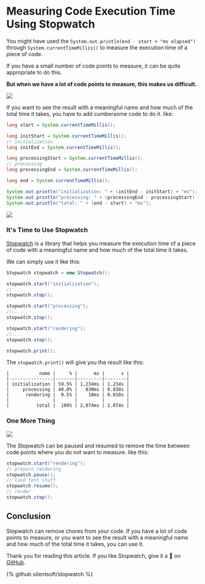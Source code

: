 # Measuring Code Execution Time Using Stopwatch

You might have used the `System.out.println(end - start + "ms elapsed")` through `System.currentTimeMillis()` to measure the execution time of a piece of code.

If you have a small number of code points to measure, it can be quite appropriate to do this.

**But when we have a lot of code points to measure, this makes us difficult.**

![](https://c.tenor.com/dTP4cRnO9bEAAAAC/sweating-nervous.gif)

If you want to see the result with a meaningful name and how much of the total time it takes, you have to add cumbersome code to do it. like: 

```java
long start = System.currentTimeMillis();

long initStart = System.currentTimeMillis();
// initialization
long initEnd = System.currentTimeMillis();

long processingStart = System.currentTimeMillis();
// processing
long processingEnd = System.currentTimeMillis();

long end = System.currentTimeMillis();

System.out.println("initialization: " + (initEnd - initStart) + "ms");
System.out.println("processing: " + (processingEnd - processingStart) + "ms");
System.out.println("total: " + (end - start) + "ms");
```

![](https://c.tenor.com/Rv1xH5kdMu8AAAAC/endgame-now.gif)

### It's Time to Use Stopwatch

[Stopwatch](https://github.com/silentsoft/stopwatch) is a library that helps you measure the execution time of a piece of code with a meaningful name and how much of the total time it takes.

We can simply use it like this:

```java
Stopwatch stopwatch = new Stopwatch();

stopwatch.start("initialization");
// ...
stopwatch.stop();

stopwatch.start("processing");
// ...
stopwatch.stop();

stopwatch.start("rendering");
// ...
stopwatch.stop();

stopwatch.print();
```

The `stopwatch.print()` will give you the result like this:

```
|           name |     % |      ms |      s |
|----------------|-------|---------|--------|
| initialization | 59.5% | 1,234ms | 1.234s |
|     processing | 40.0% |   830ms | 0.830s |
|      rendering |  0.5% |    10ms | 0.010s |
|                |       |         |        |
|          total |  100% | 2,074ms | 2.074s |
```

### One More Thing

![](https://c.tenor.com/kPoUqVlwGg0AAAAC/benedict-cumberbatch-endgame.gif)

The Stopwatch can be paused and resumed to remove the time between code points where you do not want to measure. like this:

```java
stopwatch.start("rendering");
// prepare rendering
stopwatch.pause();
// load font stuff
stopwatch.resume();
// render
stopwatch.stop();
```

## Conclusion

Stopwatch can remove chores from your code. If you have a lot of code points to measure, or you want to see the result with a meaningful name and how much of the total time it takes, you can use it.

Thank you for reading this article. If you like Stopwatch, give it a :star2: on [GitHub](https://github.com/silentsoft/stopwatch).

{% github silentsoft/stopwatch %}